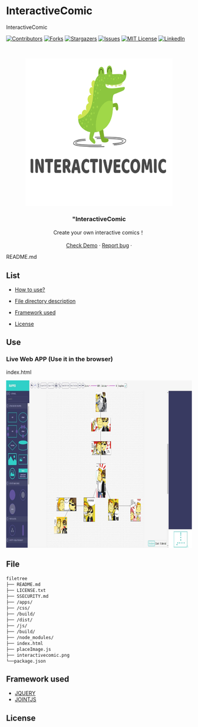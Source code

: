 # InteractiveComic

InteractiveComic

<!-- PROJECT SHIELDS -->

[![Contributors][contributors-shield]][contributors-url]
[![Forks][forks-shield]][forks-url]
[![Stargazers][stars-shield]][stars-url]
[![Issues][issues-shield]][issues-url]
[![MIT License][license-shield]][license-url]
[![LinkedIn][linkedin-shield]][linkedin-url]

<!-- PROJECT LOGO -->
<br />

<p align="center">
<p align="center">
  <a href="https://github.com/cauoss4/interactiveComic/">
    <img src="interactivecomic.png" alt="Logo" width="400" height="400">
  </a>

  <h3 align="center">"InteractiveComic</h3>
  <p align="center">
    Create your own interactive comics！
    <br />
    <br />
    <a href="https://github.com/shaojintian/Best_README_template">Check Demo</a>
    ·
    <a href="https://github.com/cauoss4/InteractiveComic/issues">Report bug</a>
    ·
  
  </p>

</p>

 
 README.md
 
## List

- [How to use?](#Use)
 
- [File directory description](#File)
- [Framework used](#Framework)
- [License](#License)









## Use
### Live Web APP (Use it in the browser)
index.html
<p align="center">
  <a href="https://github.com/cauoss4/interactiveComic/">
    <img src="demo.jpg" alt="Logo" width="919" height="454">
  </a>



## File 

```
filetree 
├── README.md
├── LICENSE.txt
├── SSECURITY.md
├── /apps/
├── /css/
├── /build/
├── /dist/
├── /js/
├── /build/
├── /node_modules/
├── index.html
├── placeImage.js
├── interactivecomic.png
└──package.json

```







## Framework used

- [JQUERY](https://jquery.com)
- [JOINTJS](https://www.jointjs.com)













## License







<!-- links -->

[your-project-path]:https://github.com/cauoss4/interactiveComic
[contributors-shield]: https://img.shields.io/github/contributors/cauoss4/interactiveComic.svg?style=flat-square
[contributors-url]: https://github.com/cauoss4/interactiveComic/graphs/contributors
[forks-shield]: https://img.shields.io/github/forks/cauoss4/interactiveComic.svg?style=flat-square
[forks-url]: https://github.com/cauoss4/interactiveComic/network/members
[stars-shield]: https://img.shields.io/github/stars/cauoss4/interactiveComic.svg?style=flat-square
[stars-url]: https://github.com/cauoss4/interactiveComic/stargazers
[issues-shield]: https://img.shields.io/github/issues/cauoss4/interactiveComic.svg?style=flat-square
[issues-url]: https://github.com/cauoss4/interactiveComic.svg
[license-shield]: https://img.shields.io/github/license/cauoss4/interactiveComice.svg?style=flat-square
[license-url]: https://github.com/cauoss4/interactiveComic/LICENSE.txt
[linkedin-shield]:https://img.shields.io/badge/-LinkedIn-black.svg?style=flat-square&logo=linkedin&colorB=555
[linkedin-url]: https://github.com/cauoss4/interactiveComic








